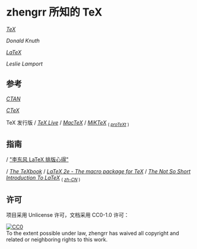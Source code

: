 # zhengrr 所知的 TeX

[*TeX*](https://tug.org/ "TeX, 1978")

*Donald Knuth*

[*LaTeX*](https://latex-project.org/ "LaTeX, 1983")

*Leslie Lamport*

## 参考

[*CTAN*](https://ctan.org/ "Comprehensive TeX Archive Network, 1992")

[*CTeX*](http://ctex.org/ "Chinese TeX")

TeX 发行版
/ [*TeX Live*](https://tug.org/texlive/ "TeX Live, 1996")
/ [*MacTeX*](https://tug.org/mactex/ "MacTeX, 2005")
/ [*MiKTeX*](https://miktex.org/) <sub>(
    [*proTeXt*](https://tug.org/protext/) )</sub>

## 指南

/ ["李东风 LaTeX 排版心得"](http://www.math.pku.edu.cn/teachers/lidf/docs/textrick/tricks.pdf)

/ [*The TeXbook*](http://www.ctex.org/documents/shredder/src/texbook.pdf)
/ [*LaTeX 2e - The macro package for TeX*](http://www.ctex.org/documents/shredder/src/latex2e.pdf)
/ [*The Not So Short Introduction To LaTeX*](http://www.ctex.org/documents/shredder/src/lshort.pdf) <sub>(
    [*zh-CN*](http://mirrors.ctan.org/info/lshort/chinese/lshort-zh-cn.pdf) )</sub>

## 许可

项目采用 Unlicense 许可，文档采用 CC0-1.0 许可：

<p xmlns:dct="https://purl.org/dc/terms/">
  <a rel="license"
     href="https://creativecommons.org/publicdomain/zero/1.0/">
    <img src="https://licensebuttons.net/p/zero/1.0/88x31.png" style="border-style: none;" alt="CC0" />
  </a>
  <br />
  To the extent possible under law,
  <span resource="[_:publisher]" rel="dct:publisher">
    <span property="dct:title">zhengrr</span></span>
  has waived all copyright and related or neighboring rights to this work.
</p>
